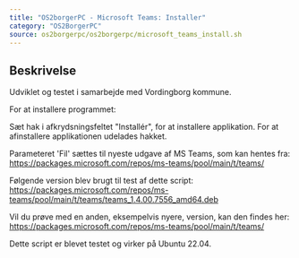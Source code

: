 ```yaml
---
title: "OS2borgerPC - Microsoft Teams: Installer"
category: "OS2BorgerPC"
source: os2borgerpc/os2borgerpc/microsoft_teams_install.sh
---
```


## Beskrivelse
Udviklet og testet i samarbejde med Vordingborg kommune.

For at installere programmet:

Sæt hak i afkrydsningsfeltet "Installér", for at installere applikation. For at afinstallere applikationen udelades hakket.

Parameteret 'Fil' sættes til nyeste udgave af MS Teams, som kan hentes fra: https://packages.microsoft.com/repos/ms-teams/pool/main/t/teams/

Følgende version blev brugt til test af dette script:
https://packages.microsoft.com/repos/ms-teams/pool/main/t/teams/teams_1.4.00.7556_amd64.deb

Vil du prøve med en anden, eksempelvis nyere, version, kan den findes her:
https://packages.microsoft.com/repos/ms-teams/pool/main/t/teams/

Dette script er blevet testet og virker på Ubuntu 22.04.